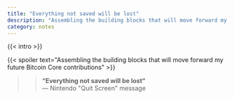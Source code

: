 ```yaml
---
title: "Everything not saved will be lost"
description: "Assembling the building blocks that will move forward my future Bitcoin Core contributions"
category: notes
---
```


{{< intro >}}

{{< spoiler text="Assembling the building blocks that will move forward my future Bitcoin Core contributions" >}}

> > **“Everything not saved will be lost“**  
> > — Nintendo "Quit Screen" message
